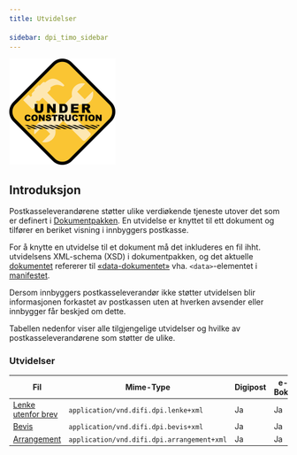 ```yaml
---
title: Utvidelser

sidebar: dpi_timo_sidebar
---
```


![](/images/dpi/underarbeide.png)

## Introduksjon

Postkasseleverandørene støtter ulike verdiøkende tjeneste utover det som
er definert i [Dokumentpakken](dpi_dokumentpakke_index.html). En utvidelse er knyttet
til ett dokument og tilfører en beriket visning i innbyggers postkasse.

For å knytte en utvidelse til et dokument må det inkluderes en fil ihht.
utvidelsens XML-schema (XSD) i dokumentpakken, og det aktuelle
[dokumentet](sdp_dokument.html) refererer til
[«data-dokumentet»](sdp_dokumentdata.html) vha. `<data>`-elementet
i [manifestet](sdp_manifest.html).

Dersom innbyggers postkasseleverandør ikke støtter utvidelsen blir
informasjonen forkastet av postkassen uten at hverken avsender eller
innbygger får beskjed om dette.

Tabellen nedenfor viser alle tilgjengelige utvidelser og hvilke av
postkasseleverandørene som støtter de ulike.

### Utvidelser

| Fil     | Mime-Type      | Digipost | e-Boks |
| --- | --- | --- | --- |
| [Lenke utenfor brev](sdp_lenke.html) | `application/vnd.difi.dpi.lenke+xml`       | Ja       | Ja     |
| [Bevis](sdp_bevis.html) | `application/vnd.difi.dpi.bevis+xml`       | Ja       | Ja     |
| [Arrangement](sdp_arrangement.html)  | `application/vnd.difi.dpi.arrangement+xml` | Ja       | Ja     |
